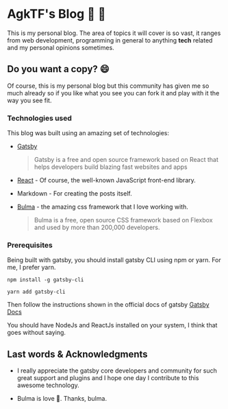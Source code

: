 # AgkTF's Blog 📝 🚀

This is my personal blog. The area of topics it will cover is so vast, it ranges from web development, programming in general to anything **tech** related and my personal opinions sometimes.

## Do you want a copy? 😄

Of course, this is my personal blog but this community has given me so much already so if you like what you see you can fork it and play with it the way you see fit.

### Technologies used

This blog was built using an amazing set of technologies:

-   [Gatsby](http://gatsbyjs.org/)

    > Gatsby is a free and open source framework based on React that helps developers build blazing fast websites and apps

-   [React](http://gatsbyjs.org/) - Of course, the well-known JavaScript front-end library.

-   Markdown - For creating the posts itself.
-   [Bulma](https://bulma.io/) - the amazing css framework that I love working with.
    > Bulma is a free, open source CSS framework based on Flexbox and used by more than 200,000 developers.

### Prerequisites

Being built with gatsby, you should install gatsby CLI using npm or yarn. For me, I prefer yarn.

```
npm install -g gatsby-cli
```

```
yarn add gatsby-cli
```

Then follow the instructions shown in the official docs of gatsby
[Gatsby Docs](https://www.gatsbyjs.org/docs/)

You should have NodeJs and ReactJs installed on your system, I think that goes without saying.

## Last words & Acknowledgments

-   I really appreciate the gatsby core developers and community for such great support and plugins and I hope one day I contribute to this awesome technology.

-   Bulma is love 💟. Thanks, bulma.
